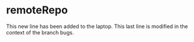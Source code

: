 # remoteRepo
This new line has been added to the laptop.
This last line is modified in the context of the branch bugs.
